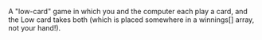 A "low-card" game in which you and the computer each play a card, and the Low card takes both (which is placed somewhere in a winnings[] array, not your hand!).
